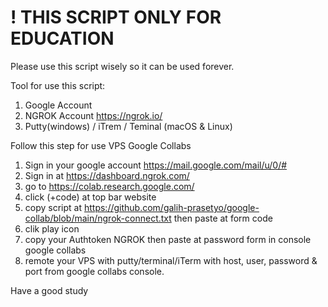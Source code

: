 <h1>! THIS SCRIPT ONLY FOR EDUCATION</h1>
Please use this script wisely so it can be used forever.

Tool for use this script:

1. Google Account
2. NGROK Account https://ngrok.io/
3. Putty(windows) / iTrem / Teminal (macOS & Linux)

Follow this step for use VPS Google Collabs
  1. Sign in your google account https://mail.google.com/mail/u/0/#
  2. Sign in at https://dashboard.ngrok.com/ 
  3. go to https://colab.research.google.com/
  4. click (+code) at top bar website
  5. copy script at https://github.com/galih-prasetyo/google-collab/blob/main/ngrok-connect.txt then paste at form code
  6. clik play icon
  7. copy your Authtoken NGROK then paste at password form in console google collabs
  8. remote your VPS with putty/terminal/iTerm with host, user, password & port from google collabs console.

Have a good study

